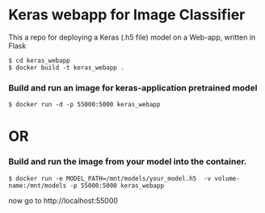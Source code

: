 # Keras webapp for Image Classifier
This a repo for deploying a Keras (.h5 file) model on a Web-app, written in Flask

```shell
$ cd keras_webapp
$ docker build -t keras_webapp .
```

### Build and run an image for keras-application pretrained model 
```shell
$ docker run -d -p 55000:5000 keras_webapp
```
# OR

### Build and run the image from your model into the container.
```shell
$ docker run -e MODEL_PATH=/mnt/models/your_model.h5  -v volume-name:/mnt/models -p 55000:5000 keras_webapp
```
now go to 
http://localhost:55000
